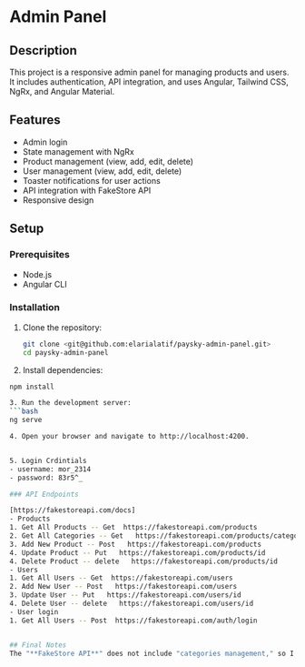 # Admin Panel

## Description
This project is a responsive admin panel for managing products and users. It includes authentication, API integration, and uses Angular, Tailwind CSS, NgRx, and Angular Material.

## Features
- Admin login
- State management with NgRx
- Product management (view, add, edit, delete)
- User management (view, add, edit, delete)
- Toaster notifications for user actions
- API integration with FakeStore API
- Responsive design

## Setup

### Prerequisites
- Node.js
- Angular CLI

### Installation
1. Clone the repository:
   ```bash
   git clone <git@github.com:elarialatif/paysky-admin-panel.git>
   cd paysky-admin-panel

2. Install dependencies:
  ```bash
  npm install

3. Run the development server:
  ```bash
  ng serve

4. Open your browser and navigate to http://localhost:4200.


5. Login Crdintials 
 - username: mor_2314
 - password: 83r5^_

### API Endpoints

[https://fakestoreapi.com/docs]
- Products 
  1. Get All Products -- Get  https://fakestoreapi.com/products
  2. Get All Categories -- Get   https://fakestoreapi.com/products/categories
  3. Add New Product -- Post   https://fakestoreapi.com/products
  4. Update Product -- Put   https://fakestoreapi.com/products/id
  4. Delete Product -- delete   https://fakestoreapi.com/products/id
- Users 
  1. Get All Users -- Get  https://fakestoreapi.com/users
  2. Add New User -- Post   https://fakestoreapi.com/users
  3. Update User -- Put   https://fakestoreapi.com/users/id
  4. Delete User -- delete   https://fakestoreapi.com/users/id
- User login 
  1. Get All Users -- Post  https://fakestoreapi.com/auth/login


## Final Notes
The "**FakeStore API**" does not include "categories management," so I used "users management" instead.


